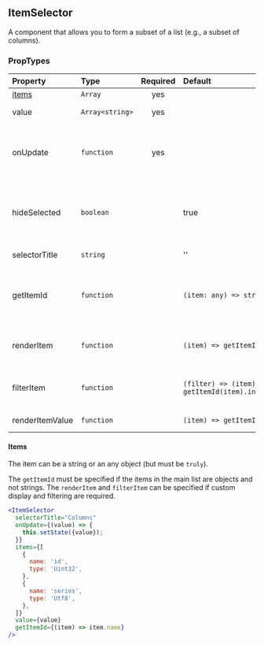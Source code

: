 ## ItemSelector

A component that allows you to form a subset of a list (e.g., a subset of columns).

### PropTypes

| Property        | Type            | Required | Default                                                  |     | Description                                                                                                                          |
| :-------------- | :-------------- | :------: | :------------------------------------------------------- | :-- | :----------------------------------------------------------------------------------------------------------------------------------- |
| [items](#items) | `Array`         |   yes    |                                                          |     | Item list.                                                                                                                           |
| value           | `Array<string>` |   yes    |                                                          |     | A subset of the `id` list of items.                                                                                                  |
| onUpdate        | `function`      |   yes    |                                                          |     | Filter change handler (when using external sorting). `(value: Array) => void`                                                        |
| hideSelected    | `boolean`       |          | true                                                     |     | When this flag is checked, it hides already selected items from the main list.                                                       |
| selectorTitle   | `string`        |          | ''                                                       |     | Component title.                                                                                                                     |
| getItemId       | `function`      |          | `(item: any) => string`                                  |     | A callback that returns the `id` of an item if the item is complex. `(item: any) => string`                                          |
| renderItem      | `function`      |          | `(item) => getItemId(item)`                              |     | Render element in the main list ([List component documentation](https://github.com/gravity-ui/uikit/tree/main/src/components/List)). |
| filterItem      | `function`      |          | `(filter) => (item) => getItemId(item).includes(filter)` |     | Filtering items in lists ([List component documentation](https://github.com/gravity-ui/uikit/tree/main/src/components/List)).        |
| renderItemValue | `function`      |          | `(item) => getItemId(item)`                              |     | Render element view in lists.                                                                                                        |

#### Items

The item can be a string or an any object (but must be `truly`).

The `getItemId` must be specified if the items in the main list are objects and not strings.
The `renderItem` and `filterItem` can be specified if custom display and filtering are required.

```jsx
<ItemSelector
  selectorTitle="Columns"
  onUpdate={(value) => {
    this.setState({value});
  }}
  items={[
    {
      name: 'id',
      type: 'Uint32',
    },
    {
      name: 'series',
      type: 'Utf8',
    },
  ]}
  value={value}
  getItemId={(item) => item.name}
/>
```
